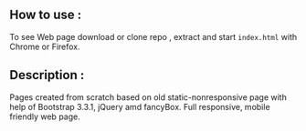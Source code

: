 ## How to use :
To see Web page download or clone repo , extract and start `index.html` with Chrome or Firefox.

## Description :
Pages created from scratch based on old static-nonresponsive page with help of Bootstrap 3.3.1, jQuery amd fancyBox.
Full responsive, mobile friendly web page. 
